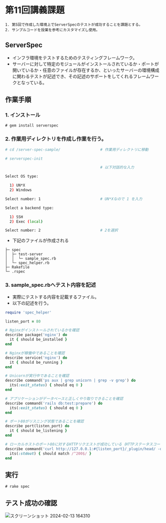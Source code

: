 # 第11回講義課題

```text
1. 第5回で作成した環境上でServerSpecのテストが成功することを課題とする。
2. サンプルコードを授業を参考にカスタマイズし使用。
```

## ServerSpec

- インフラ環境をテストするためのテスティングフレームワーク。
- サーバーに対して特定のモジュールがインストールされているか・ポートが開いているか・任意のファイルが存在するか、といったサーバーの環境構成に関わるテストが記述でき、その記述のサポートをしてくれるフレームワークとなっている。

## 作業手順

### 1. インストール  
`# gem install serverspec`

### 2. 作業用ディレクトリを作成し作業を行う。

```sh
# cd /server-spec-sample/                  # 作業用ディレクトリに移動

# serverspec-init

                                           # 以下対話的な入力

Select OS type:

  1) UN*X
  2) Windows       

Select number: 1                           # UN*Xなので 1 を入力

Select a backend type:

  1) SSH
  2) Exec (local)

Select number: 2                           # 2を選択
```

- 下記のファイルが作成される

```text
├─ spec
│  ├─ test-server
│  │  └─ sample_spec.rb
│  └─ spec_helper.rb
├─ Rakefile
└─ .rspec
```

### 3. sample_spec.rbへテスト内容を記述

- 実際にテストする内容を記載するファイル。
- 以下の記述を行う。

```ruby
require 'spec_helper'

listen_port = 80

# Nginxがインストールされているかを確認
describe package('nginx') do
  it { should be_installed }
end

# Nginxが稼働中であることを確認
describe service('nginx') do
  it { should be_running }
end

# Unicornが実行中であることを確認
describe command('ps aux | grep unicorn | grep -v grep') do
  its(:exit_status) { should eq 0 }
end

# アプリケーションがデータベースと正しくやり取りできることを確認
describe command('rails db:test:prepare') do
  its(:exit_status) { should eq 0 }
end

# ポート80がリスニング状態であることを確認
describe port(listen_port) do
  it { should be_listening }
end

# ローカルホストのポート80に対するHTTPリクエストが成功している（HTTPステータスコード200）ことを確認
describe command('curl http://127.0.0.1:#{listen_port}/_plugin/head/ -o /dev/null -w "%{http_code}\n" -s') do
  its(:stdout) { should match /^200$/ }
end
```

## 実行

`# rake spec`

## テスト成功の確認

![スクリーンショット 2024-02-13 164310](https://github.com/murari-mura03/RaizeTech/assets/150114064/c555be43-dc4b-4ad8-b00c-a913ffde68ec)
